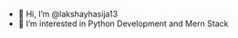 - 👋 Hi, I’m @lakshayhasija13
- 👀 I’m interested in Python Development and Mern Stack
<!--
- 📫 How to reach me ...
- 😄 Pronouns: ...
- ⚡ Fun fact: ...
-->
<!---
lakshayhasija13/lakshayhasija13 is a ✨ special ✨ repository because its `README.md` (this file) appears on your GitHub profile.
You can click the Preview link to take a look at your changes.
--->
